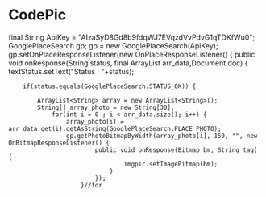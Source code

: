 CodePic
=======
final String ApiKey = "AIzaSyD8Gd8b9fdqWJ7EVqzdVvPdvG1qTDKfWu0";
GooglePlaceSearch gp;
gp = new GooglePlaceSearch(ApiKey);
gp.setOnPlaceResponseListener(new OnPlaceResponseListener() {
	public void onResponse(String status, final ArrayList<ContentValues> arr_data,Document doc) {
		 textStatus.setText("Status : "+status);
					
		if(status.equals(GooglePlaceSearch.STATUS_OK)) {
						
			ArrayList<String> array = new ArrayList<String>();
			String[] array_photo = new String[30];
				for(int i = 0 ; i < arr_data.size(); i++) {
					array_photo[i] = arr_data.get(i).getAsString(GooglePlaceSearch.PLACE_PHOTO);
					gp.getPhotoBitmapByWidth(array_photo[i], 150, "", new OnBitmapResponseListener() {
							public void onResponse(Bitmap bm, String tag) {
									imgpic.setImageBitmap(bm);
								}
							});
						}//for

